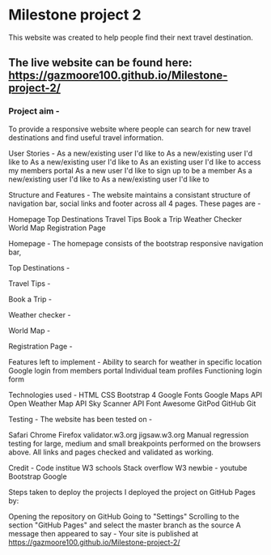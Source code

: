 # Milestone project 2  

This website was created to help people find their next travel destination.

## The live website can be found here: https://gazmoore100.github.io/Milestone-project-2/

### Project aim -  

To provide a responsive website where people can search for new travel destinations and find useful travel information.

User Stories -
As a new/existing user I'd like to 
As a new/existing user I'd like to 
As a new/existing user I'd like to 
As an existing user I'd like to access my members portal
As a new user I'd like to sign up to be a member
As a new/existing user I'd like to 
As a new/existing user I'd like to 

Structure and Features -
The website maintains a consistant structure of navigation bar, social links and footer across all 4 pages. These pages are -

Homepage
Top Destinations
Travel Tips
Book a Trip
Weather Checker
World Map
Registration Page

Homepage -
The homepage consists of the bootstrap responsive navigation bar,

Top Destinations -

Travel Tips -

Book a Trip -

Weather checker - 

World Map - 

Registration Page - 

Features left to implement -
Ability to search for weather in specific location
Google login from members portal
Individual team profiles
Functioning login form

Technologies used -
HTML
CSS
Bootstrap 4
Google Fonts
Google Maps API
Open Weather Map API
Sky Scanner API
Font Awesome
GitPod
GitHub
Git

Testing -
The website has been tested on -

Safari
Chrome
Firefox
validator.w3.org
jigsaw.w3.org
Manual regression testing for large, medium and small breakpoints performed on the browsers above. All links and pages checked and validated as working.

Credit -
Code institue
W3 schools
Stack overflow
W3 newbie - youtube
Bootstrap
Google

Steps taken to deploy the projects
I deployed the project on GitHub Pages by:

Opening the repository on GitHub
Going to "Settings"
Scrolling to the section "GitHub Pages" and select the master branch as the source
A message then appeared to say - Your site is published at https://gazmoore100.github.io/Milestone-project-2/
